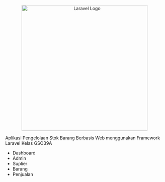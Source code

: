 <p align="center"><a href="https://laravel.com" target="_blank"><img src="https://raw.githubusercontent.com/laravel/art/master/logo-lockup/5%20SVG/2%20CMYK/1%20Full%20Color/laravel-logolockup-cmyk-red.svg" width="400" alt="Laravel Logo"></a></p>

Aplikasi Pengelolaan Stok Barang Berbasis Web menggunakan Framework Laravel Kelas GSO39A
- Dashboard 
- Admin
- Suplier 
- Barang
- Penjualan 





